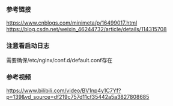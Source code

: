 ### 参考链接
https://www.cnblogs.com/minimeta/p/16499017.html
https://blog.csdn.net/weixin_46244732/article/details/114315708


### 注意看启动日志

需要确保/etc/nginx/conf.d/default.conf存在


### 参考视频
https://www.bilibili.com/video/BV1np4y1C7Yf?p=139&vd_source=df219c757d11cf35442a5a3827808685

